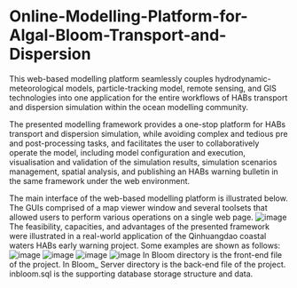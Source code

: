 # Online-Modelling-Platform-for-Algal-Bloom-Transport-and-Dispersion
This web-based modelling platform seamlessly couples hydrodynamic-meteorological models, particle-tracking model, remote sensing, and GIS technologies into one application for the entire workflows of HABs transport and dispersion simulation within the ocean modelling community.

The presented modelling framework provides a one-stop platform for HABs transport and dispersion simulation, while avoiding complex and tedious pre and post-processing tasks, and facilitates the user to collaboratively operate the model, including model configuration and execution, visualisation and validation of the simulation results, simulation scenarios management, spatial analysis, and publishing an HABs warning bulletin in the same framework under the web environment. 

The main interface of the web-based modelling platform is illustrated below. The GUIs comprised of a map viewer window and several toolsets that allowed users to perform various operations on a single web page. 
![image](https://user-images.githubusercontent.com/67643968/144553004-dd13095c-1bbf-4713-8430-e621ebb75eca.png)
The feasibility, capacities, and advantages of the presented framework were illustrated in a real-world application of the Qinhuangdao coastal waters HABs early warning project. Some examples are shown as follows:
![image](https://user-images.githubusercontent.com/67643968/144251482-4bf42591-c34d-4a37-b7fc-37816408dafc.png)
![image](https://user-images.githubusercontent.com/67643968/144251519-49172d56-b1f2-4d8c-a41a-5a23e1295190.png)
![image](https://user-images.githubusercontent.com/67643968/144251558-105ffd05-861e-4a4a-a289-a324356d5ccb.png)
![image](https://user-images.githubusercontent.com/67643968/144251571-f04a08e5-e893-4807-913f-31c7145067e2.png)
In Bloom directory is the front-end file of the project.
In Bloom_ Server directory is the back-end file of the project.
inbloom.sql is the supporting database storage structure and data.
